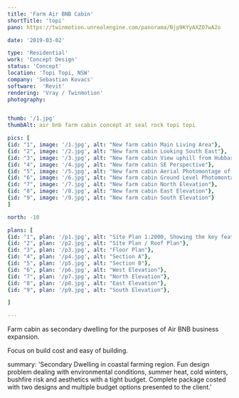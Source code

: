 ```yaml
---
title: 'Farm Air BNB Cabin'
shortTitle: 'topi'
pano: https://twinmotion.unrealengine.com/panorama/Njp9KYyAXZO7wA2o

date: '2019-03-02'

type: 'Residential'
work: 'Concept Design'
status: 'Concept'
location: 'Topi Topi, NSW'
company: 'Sebastian Kovacs'
software:  'Revit'
rendering: 'Vray / Twinmotion'
photography: 


thumb: '/1.jpg'
thumbAlt: air bnb farm cabin concept at seal rock topi topi

pics: [
{id: "1", image: '/1.jpg', alt: "New farm cabin Main Living Area"},
{id: "2", image: '/2.jpg', alt: "New farm cabin Looking South East"},
{id: "3", image: '/3.jpg', alt: "New farm cabin View uphill from Hubbard Rd"},
{id: "4", image: '/4.jpg', alt: "New farm cabin SE Perspective"},
{id: "5", image: '/5.jpg', alt: "New farm cabin Aerial Photomontage of the field and proposed facility building"},
{id: "6", image: '/6.jpg', alt: "New farm cabin Ground Level Photomontage of the field and proposed facility building"},
{id: "7", image: '/7.jpg', alt: "New farm cabin North Elevation"},
{id: "8", image: '/8.jpg', alt: "New farm cabin East Elevation"},
{id: "9", image: '/9.jpg', alt: "New farm cabin South Elevation"}
]

north: -10

plans: [
{id: "1", plan: '/p1.jpg', alt: "Site Plan 1:2000, Showing the key features of the site."},
{id: "2", plan: '/p2.jpg', alt: "Site Plan / Roof Plan"},
{id: "3", plan: '/p3.jpg', alt: "Floor Plan"},
{id: "4", plan: '/p4.jpg', alt: "Section A"},
{id: "5", plan: '/p5.jpg', alt: "Section B"},
{id: "6", plan: '/p6.jpg', alt: "West Elevation"},
{id: "7", plan: '/p7.jpg', alt: "North Elevation"},
{id: "8", plan: '/p8.jpg', alt: "East Elevation"},
{id: "9", plan: '/p9.jpg', alt: "South Elevation"},

]

---
```


Farm cabin as secondary dwelling for the purposes of Air BNB business expansion.

Focus on build cost and easy of building.

summary: 'Secondary Dwelling in coastal farming region. Fun design problem dealing with environmental conditions, summer heat, cold winters, bushfire risk and aesthetics with a tight budget. Complete package costed with two designs and multiple budget options presented to the client.'